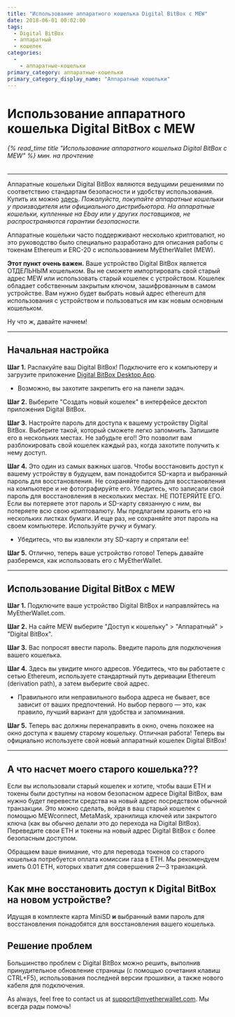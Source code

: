 ```yaml
---
title: "Использование аппаратного кошелька Digital BitBox с MEW"
date: 2018-06-01 00:02:00
tags:
  - Digital BitBox
  - аппаратный
  - кошелек
categories:
  - 
    - аппаратные-кошельки
primary_category: аппаратные-кошельки
primary_category_display_name: "Аппаратные кошельки"
---
```


# __Использование аппаратного кошелька Digital BitBox с MEW__
###### {% read_time title "Использование аппаратного кошелька Digital BitBox с MEW" %} мин. на прочтение
***

Аппаратные кошельки Digital BitBox являются ведущими решениями по соответствию стандартам безопасности и удобству использования. Купить их можно [здесь](https://shiftcrypto.ch/?ref=mew). *Пожалуйста, покупайте аппаратные кошельки у производителя или официального дистрибьютора. На аппаратные кошельки, купленные на Ebay или у других поставщиков, не распространяются гарантии безопасности.*

Аппаратные кошельки часто поддерживают несколько криптовалют, но это руководство было специально разработано для описания работы с токенам Ethereum и ERC-20 с использованием MyEtherWallet (MEW).

**Этот пункт очень важен.** Ваше устройство Digital BitBox является ОТДЕЛЬНЫМ кошельком. Вы не сможете импортировать свой старый адрес MEW или использовать старый кошелек с устройством. Кошелек обладает собственным закрытым ключом, зашифрованным в самом устройстве. Вам нужно будет выбрать новый адрес ethereum для использования с устройством и пользоваться им как новым основным кошельком.

Ну что ж, давайте начнем!

***

## __Начальная настройка__

**Шаг 1.** Распакуйте ваш Digital BitBox! Подключите его к компьютеру и загрузите приложение [Digital BitBox Desktop App](https://shiftcrypto.ch/start).
* Возможно, вы захотите закрепить его на панели задач.

**Шаг 2.** Выберите "Создать новый кошелек" в интерфейсе десктоп приложения Digital BitBox.

**Шаг 3.** Настройте пароль для доступа к вашему устройству Digital BitBox. Выберите такой, который сможете легко запомнить. Запишите его в нескольких местах. Не забудьте его!! Это позволит вам разблокировать свой кошелек каждый раз, когда захотите получить к нему доступ.

**Шаг 4.** Это один из самых важных шагов. Чтобы восстановить доступ к вашему устройству в будущем, вам понадобится SD-карта и выбранный пароль для восстановления. Не сохраняйте пароль для восстановления на компьютере и не фотографируйте его. Убедитесь, что записали свой пароль для восстановления в нескольких местах. НЕ ПОТЕРЯЙТЕ ЕГО. Если вы потеряете этот пароль и SD-карту связанную с ним, вы потеряете всю свою криптовалюту. Мы предлагаем хранить его на нескольких листках бумаги. И еще раз, не сохраняйте этот пароль на своем компьютере. Используйте ручку и бумагу.
* Убедитесь, что вы извлекли эту SD-карту и спрятали ее!

**Шаг 5.** Отлично, теперь ваше устройство готово! Теперь давайте разберемся, как использовать его с MyEtherWallet.

***

## __Использование Digital BitBox с MEW__

**Шаг 1.** Подключите ваше устройство Digital BitBox и направляйтесь на MyEtherWallet.com.

**Шаг 2.** На сайте MEW выберите "Доступ к кошельку" > "Аппаратный" > "Digital BitBox".

**Шаг 3.** Вас попросят ввести пароль. Введите пароль для подключения вашего кошелька.

**Шаг 4.** Здесь вы увидите много адресов. Убедитесь, что вы работаете с сетью Ethereum, используете стандартный путь деривации Ethereum (derivation path), а затем выберите свой адрес.
* Правильного или неправильного выбора адреса не бывает, все зависит от ваших предпочтений. Но выбор первого — это, как правило, лучший вариант для удобства и запоминания.

**Шаг 5.** Теперь вас должны перенаправить в окно, очень похожее на окно доступа к вашему старому кошельку. Отличная работа! Теперь вы официально используете свой новый аппаратный кошелек Digital BitBox!

***

## __А что насчет моего старого кошелька???__

Если вы использовали старый кошелек и хотите, чтобы ваши ETH и токены были доступны на новом безопасном адресе Digital BitBox, вам нужно будет перевести средства на новый адрес посредством обычной транзакции. Это можно сделать, войдя в ваш старый кошелек с помощью MEWconnect, MetaMask, хранилища ключей или закрытого ключа (как вы обычно делали это до перехода на Digital BitBox). Переведите свои ETH и токены на новый адрес Digital BitBox с более безопасным доступом.

Обращаем ваше внимание, что для перевода токенов со старого кошелька потребуется оплата комиссии газа в ETH. Мы рекомендуем иметь 0.01 ETH, которых хватит для совершения 2—3 транзакций.

## __Как мне восстановить доступ к Digital BitBox на новом устройстве?__

Идущая в комплекте карта MiniSD **и** выбранный вами пароль для восстановления понадобятся для восстановления вашего кошелька.

## __Решение проблем__

Большинство проблем с Digital BitBox можно решить, выполнив принудительное обновление страницы (с помощью сочетания клавиш CTRL+F5), использования последней версии прошивки, а также нового кабеля для подключения.

As always, feel free to contact us at support@myetherwallet.com. Мы всегда рады помочь!